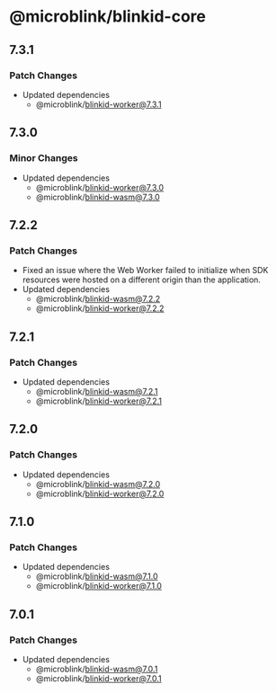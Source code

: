 # @microblink/blinkid-core

## 7.3.1

### Patch Changes

- Updated dependencies
  - @microblink/blinkid-worker@7.3.1

## 7.3.0

### Minor Changes

- Updated dependencies
  - @microblink/blinkid-worker@7.3.0
  - @microblink/blinkid-wasm@7.3.0

## 7.2.2

### Patch Changes

- Fixed an issue where the Web Worker failed to initialize when SDK resources were hosted on a different origin than the application.
- Updated dependencies
  - @microblink/blinkid-wasm@7.2.2
  - @microblink/blinkid-worker@7.2.2

## 7.2.1

### Patch Changes

- Updated dependencies
  - @microblink/blinkid-wasm@7.2.1
  - @microblink/blinkid-worker@7.2.1

## 7.2.0

### Patch Changes

- Updated dependencies
  - @microblink/blinkid-wasm@7.2.0
  - @microblink/blinkid-worker@7.2.0

## 7.1.0

### Patch Changes

- Updated dependencies
  - @microblink/blinkid-wasm@7.1.0
  - @microblink/blinkid-worker@7.1.0

## 7.0.1

### Patch Changes

- Updated dependencies
  - @microblink/blinkid-wasm@7.0.1
  - @microblink/blinkid-worker@7.0.1
